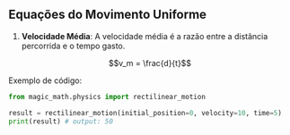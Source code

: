 ## Equações do Movimento Uniforme

1. **Velocidade Média**:
A velocidade média é a razão entre a distância percorrida e o tempo gasto.

```math
v_m = \frac{d}{t}
```

Exemplo de código:

```py
from magic_math.physics import rectilinear_motion

result = rectilinear_motion(initial_position=0, velocity=10, time=5)
print(result) # output: 50
```